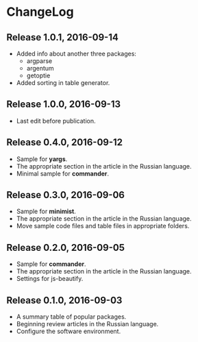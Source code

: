 # ChangeLog

## Release 1.0.1, 2016-09-14

* Added info about another three packages:
  * argparse
  * argentum
  * getoptie
* Added sorting in table generator.

## Release 1.0.0, 2016-09-13

* Last edit before publication.

## Release 0.4.0, 2016-09-12

* Sample for **yargs**.
* The appropriate section in the article in the Russian language.
* Minimal sample for **commander**.

## Release 0.3.0, 2016-09-06

* Sample for **minimist**.
* The appropriate section in the article in the Russian language.
* Move sample code files and table files in appropriate folders.

## Release 0.2.0, 2016-09-05

* Sample for **commander**.
* The appropriate section in the article in the Russian language.
* Settings for js-beautify.

## Release 0.1.0, 2016-09-03

* A summary table of popular packages.
* Beginning review articles in the Russian language.
* Configure the software environment.
